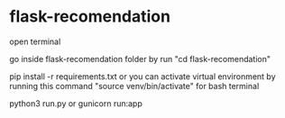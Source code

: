 # flask-recomendation

open terminal 

go inside flask-recomendation folder by run "cd flask-recomendation"

pip install -r requirements.txt
or 
you can activate virtual environment by running this command "source venv/bin/activate" for bash terminal

python3 run.py
or 
gunicorn run:app

